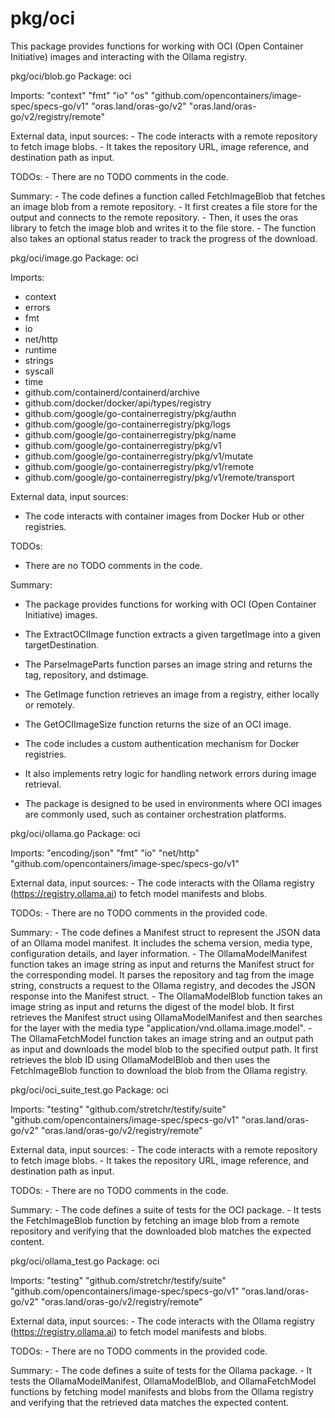 # pkg/oci

This package provides functions for working with OCI (Open Container Initiative) images and interacting with the Ollama registry.

pkg/oci/blob.go
Package: oci

Imports:
	"context"
	"fmt"
	"io"
	"os"
	"github.com/opencontainers/image-spec/specs-go/v1"
	"oras.land/oras-go/v2"
	"oras.land/oras-go/v2/registry/remote"

External data, input sources:
	- The code interacts with a remote repository to fetch image blobs.
	- It takes the repository URL, image reference, and destination path as input.

TODOs:
	- There are no TODO comments in the code.

Summary:
	- The code defines a function called FetchImageBlob that fetches an image blob from a remote repository.
	- It first creates a file store for the output and connects to the remote repository.
	- Then, it uses the oras library to fetch the image blob and writes it to the file store.
	- The function also takes an optional status reader to track the progress of the download.

pkg/oci/image.go
Package: oci

Imports:
- context
- errors
- fmt
- io
- net/http
- runtime
- strings
- syscall
- time
- github.com/containerd/containerd/archive
- github.com/docker/docker/api/types/registry
- github.com/google/go-containerregistry/pkg/authn
- github.com/google/go-containerregistry/pkg/logs
- github.com/google/go-containerregistry/pkg/name
- github.com/google/go-containerregistry/pkg/v1
- github.com/google/go-containerregistry/pkg/v1/mutate
- github.com/google/go-containerregistry/pkg/v1/remote
- github.com/google/go-containerregistry/pkg/v1/remote/transport

External data, input sources:
- The code interacts with container images from Docker Hub or other registries.

TODOs:
- There are no TODO comments in the code.

Summary:
- The package provides functions for working with OCI (Open Container Initiative) images.
- The ExtractOCIImage function extracts a given targetImage into a given targetDestination.
- The ParseImageParts function parses an image string and returns the tag, repository, and dstimage.
- The GetImage function retrieves an image from a registry, either locally or remotely.
- The GetOCIImageSize function returns the size of an OCI image.

- The code includes a custom authentication mechanism for Docker registries.
- It also implements retry logic for handling network errors during image retrieval.
- The package is designed to be used in environments where OCI images are commonly used, such as container orchestration platforms.

pkg/oci/ollama.go
Package: oci

Imports:
	"encoding/json"
	"fmt"
	"io"
	"net/http"
	"github.com/opencontainers/image-spec/specs-go/v1"

External data, input sources:
	- The code interacts with the Ollama registry (https://registry.ollama.ai) to fetch model manifests and blobs.

TODOs:
	- There are no TODO comments in the provided code.

Summary:
	- The code defines a Manifest struct to represent the JSON data of an Ollama model manifest. It includes the schema version, media type, configuration details, and layer information.
	- The OllamaModelManifest function takes an image string as input and returns the Manifest struct for the corresponding model. It parses the repository and tag from the image string, constructs a request to the Ollama registry, and decodes the JSON response into the Manifest struct.
	- The OllamaModelBlob function takes an image string as input and returns the digest of the model blob. It first retrieves the Manifest struct using OllamaModelManifest and then searches for the layer with the media type "application/vnd.ollama.image.model".
	- The OllamaFetchModel function takes an image string and an output path as input and downloads the model blob to the specified output path. It first retrieves the blob ID using OllamaModelBlob and then uses the FetchImageBlob function to download the blob from the Ollama registry.

pkg/oci/oci_suite_test.go
Package: oci

Imports:
	"testing"
	"github.com/stretchr/testify/suite"
	"github.com/opencontainers/image-spec/specs-go/v1"
	"oras.land/oras-go/v2"
	"oras.land/oras-go/v2/registry/remote"

External data, input sources:
	- The code interacts with a remote repository to fetch image blobs.
	- It takes the repository URL, image reference, and destination path as input.

TODOs:
	- There are no TODO comments in the code.

Summary:
	- The code defines a suite of tests for the OCI package.
	- It tests the FetchImageBlob function by fetching an image blob from a remote repository and verifying that the downloaded blob matches the expected content.

pkg/oci/ollama_test.go
Package: oci

Imports:
	"testing"
	"github.com/stretchr/testify/suite"
	"github.com/opencontainers/image-spec/specs-go/v1"
	"oras.land/oras-go/v2"
	"oras.land/oras-go/v2/registry/remote"

External data, input sources:
	- The code interacts with the Ollama registry (https://registry.ollama.ai) to fetch model manifests and blobs.

TODOs:
	- There are no TODO comments in the provided code.

Summary:
	- The code defines a suite of tests for the Ollama package.
	- It tests the OllamaModelManifest, OllamaModelBlob, and OllamaFetchModel functions by fetching model manifests and blobs from the Ollama registry and verifying that the retrieved data matches the expected content.

